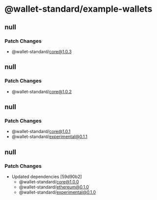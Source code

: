 # @wallet-standard/example-wallets

## null

### Patch Changes

-   @wallet-standard/core@1.0.3

## null

### Patch Changes

-   @wallet-standard/core@1.0.2

## null

### Patch Changes

-   @wallet-standard/core@1.0.1
-   @wallet-standard/experimental@0.1.1

## null

### Patch Changes

-   Updated dependencies [59d90b2]
    -   @wallet-standard/core@1.0.0
    -   @wallet-standard/ethereum@0.1.0
    -   @wallet-standard/experimental@0.1.0
